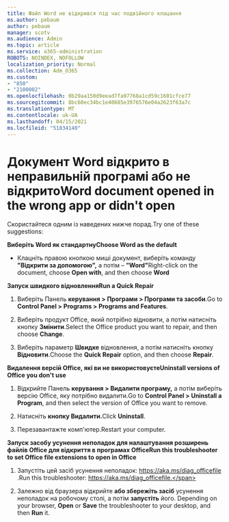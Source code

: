 ```yaml
---
title: Файл Word не відкрився під час подвійного клацання
ms.author: pebaum
author: pebaum
manager: scotv
ms.audience: Admin
ms.topic: article
ms.service: o365-administration
ROBOTS: NOINDEX, NOFOLLOW
localization_priority: Normal
ms.collection: Adm_O365
ms.custom:
- "850"
- "2100002"
ms.openlocfilehash: 0b29aa150d9eead7fa97768a1cd59c1601cfce77
ms.sourcegitcommit: 8bc60ec34bc1e40685e3976576e04a2623f63a7c
ms.translationtype: MT
ms.contentlocale: uk-UA
ms.lasthandoff: 04/15/2021
ms.locfileid: "51834140"
---
```

# <a name="word-document-opened-in-the-wrong-app-or-didnt-open"></a><span data-ttu-id="07773-102">Документ Word відкрито в неправильній програмі або не відкрито</span><span class="sxs-lookup"><span data-stu-id="07773-102">Word document opened in the wrong app or didn't open</span></span>

<span data-ttu-id="07773-103">Скористайтеся одним із наведених нижче порад.</span><span class="sxs-lookup"><span data-stu-id="07773-103">Try one of these suggestions:</span></span>

<span data-ttu-id="07773-104">**Виберіть Word як стандартну**</span><span class="sxs-lookup"><span data-stu-id="07773-104">**Choose Word as the default**</span></span>

- <span data-ttu-id="07773-105">Клацніть правою кнопкою миші документ, виберіть команду **"Відкрити за допомогою",** а потім – **"Word"**</span><span class="sxs-lookup"><span data-stu-id="07773-105">Right-click on the document, choose **Open with**, and then choose **Word**</span></span>

<span data-ttu-id="07773-106">**Запуск швидкого відновлення**</span><span class="sxs-lookup"><span data-stu-id="07773-106">**Run a Quick Repair**</span></span>

1. <span data-ttu-id="07773-107">Виберіть Панель **керування > Програми > Програми та засоби**.</span><span class="sxs-lookup"><span data-stu-id="07773-107">Go to **Control Panel > Programs > Programs and Features**.</span></span>

2. <span data-ttu-id="07773-108">Виберіть продукт Office, який потрібно відновити, а потім натисніть кнопку **Змінити**.</span><span class="sxs-lookup"><span data-stu-id="07773-108">Select the Office product you want to repair, and then choose **Change**.</span></span>

3. <span data-ttu-id="07773-109">Виберіть параметр **Швидке** відновлення, а потім натисніть кнопку **Відновити**.</span><span class="sxs-lookup"><span data-stu-id="07773-109">Choose the **Quick Repair** option, and then choose **Repair**.</span></span>

<span data-ttu-id="07773-110">**Видалення версій Office, які ви не використовуєте**</span><span class="sxs-lookup"><span data-stu-id="07773-110">**Uninstall versions of Office you don't use**</span></span>

1. <span data-ttu-id="07773-111">Відкрийте Панель **керування > Видалити програму,** а потім виберіть версію Office, яку потрібно видалити.</span><span class="sxs-lookup"><span data-stu-id="07773-111">Go to **Control Panel > Uninstall a Program**, and then select the version of Office you want to remove.</span></span>

2. <span data-ttu-id="07773-112">Натисніть **кнопку Видалити.**</span><span class="sxs-lookup"><span data-stu-id="07773-112">Click **Uninstall**.</span></span>

3. <span data-ttu-id="07773-113">Перезавантажте комп'ютер.</span><span class="sxs-lookup"><span data-stu-id="07773-113">Restart your computer.</span></span>

<span data-ttu-id="07773-114">**Запуск засобу усунення неполадок для налаштування розширень файлів Office для відкриття в програмах Office**</span><span class="sxs-lookup"><span data-stu-id="07773-114">**Run this troubleshooter to set Office file extensions to open in Office**</span></span>

1. <span data-ttu-id="07773-115">Запустіть цей засіб усунення неполадок: https://aka.ms/diag_officefile .</span><span class="sxs-lookup"><span data-stu-id="07773-115">Run this troubleshooter: https://aka.ms/diag_officefile.</span></span>

2. <span data-ttu-id="07773-116">Залежно від браузера відкрийте **або збережіть засіб** усунення неполадок на робочому столі, а потім **запустіть** його. </span><span class="sxs-lookup"><span data-stu-id="07773-116">Depending on your browser, **Open** or **Save** the troubleshooter to your desktop, and then **Run** it.</span></span>
